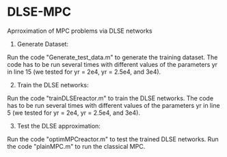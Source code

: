 # DLSE-MPC
Aprroximation of MPC problems via DLSE networks

1. Generate Dataset:

Run the code "Generate_test_data.m" to generate the training dataset.
The code has to be run several times with different values of the parameters yr in line 15 (we tested for yr = 2e4, yr = 2.5e4, and 3e4).

2. Train the DLSE networks:

Run the code "trainDLSEreactor.m" to train the DLSE networks.
The code has to be run several times with different values of the parameters yr in line 5 (we tested for yr = 2e4, yr = 2.5e4, and 3e4).

3. Test the DLSE approximation:

Run the code "optimMPCreactor.m" to test the trained DLSE networks.
Run the code "plainMPC.m" to run the classical MPC.
